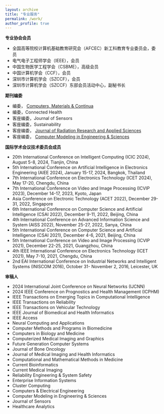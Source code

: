 ```yaml
---
layout: archive
title: "专业服务"
permalink: /work/
author_profile: true
---
```



**专业协会会员**
- 全国高等院校计算机基础教育研究会（AFCEC）新工科教育专业委员会，委员
- 电气电子工程师学会（IEEE），会员
- 中国生物医学工程学会（CSBME），高级会员
- 中国计算机学会（CCF），会员
- 深圳市计算机学会（SZCCF），会员
- 深圳市计算机学会（SZCCF）东部会员活动中心，副秘书长


**期刊编委**
- 编委， [Computers, Materials & Continua](https://www.techscience.com/cmc/editors)
- 编委，Connected Health
- 客座编委，Journal of Sensors
- 客座编委，Sustainability
- 客座编委， [Journal of Radiation Research and Applied Sciences](https://www.sciencedirect.com/journal/journal-of-radiation-research-and-applied-sciences/special-issue/10PSSC1VQ37)
- 客座编委， [Computer Modeling in Engineering & Sciences](https://www.techscience.com/CMES/special_detail/frontiers)


**国际学术会议技术委员会成员**
- 20th International Conference on Intelligent Computing (ICIC 2024), August 5-8, 2024, Tianjin, China
- 5th International Conference on Artificial Intelligence in Electronics Engineering (AIEE 2024), January 15-17, 2024, Bangkok, Thailand
- 7th International Conference on Electronics Technology (ICET 2024), May 17-20, Chengdu, China
- 7th International Conference on Video and Image Processing (ICVIP 2023), December 14-17, 2023, Kyoto, Japan
- Asia Conference on Electronic Technology (ACET 2022), December 29-31, 2022, Singapore
- 6th International Conference on Computer Science and Artificial Intelligence (CSAI 2022), December 9-11, 2022, Beijing, China
- 4th International Conference on Advanced Information Science and System (AISS 2022), November 25-27, 2022, Sanya, China
- 5th International Conference on Computer Science and Artificial Intelligence (CSAI 2021), December 4-6, 2021, Beijing, China
- 5th International Conference on Video and Image Processing (ICVIP 2021), December 22-25, 2021, Guangzhou, China
- 4th IEEE International Conference on Electronics Technology (ICET 2021), May 7-10, 2021, Chengdu, China
- 2nd EAI International Conference on Industrial Networks and Intelligent Systems (INISCOM 2016), October 31- November 2, 2016, Leicester, UK


**审稿人**
- 2024 International Joint Conference on Neural Networks (IJCNN)
- 2024 IEEE Conference on Prognostics and Health Management (ICPHM)
- IEEE Transactions on Emerging Topics in Computational Intelligence
- IEEE Transactions on Reliability
- IEEE Transactions on Vehicular Technology
- IEEE Journal of Biomedical and Health Informatics
- IEEE Access
- Neural Computing and Applications
- Computer Methods and Programs in Biomedicine
- Computers in Biology and Medicine
- Computerized Medical Imaging and Graphics
- Future Generation Computer Systems
- Journal of Bone Oncology
- Journal of Medical Imaging and Health Informatics
- Computational and Mathematical Methods in Medicine
- Current Bioinformatics
- Current Medical Imaging
- Reliability Engineering & System Safety
- Enterprise Information Systems
- Cluster Computing
- Computers & Electrical Engineering
- Computer Modeling in Engineering & Sciences
- Journal of Sensors
- Healthcare Analytics



